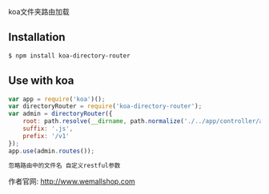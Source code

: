 koa文件夹路由加载

## Installation

```sh
$ npm install koa-directory-router
```

## Use with koa

```js
var app = require('koa')();
var directoryRouter = require('koa-directory-router');
var admin = directoryRouter({
    root: path.resolve(__dirname, path.normalize('./../app/controller/admin')),
    suffix: '.js',
    prefix: '/v1'
});
app.use(admin.routes());

忽略路由中的文件名 自定义restful参数
```
作者官网:
http://www.wemallshop.com